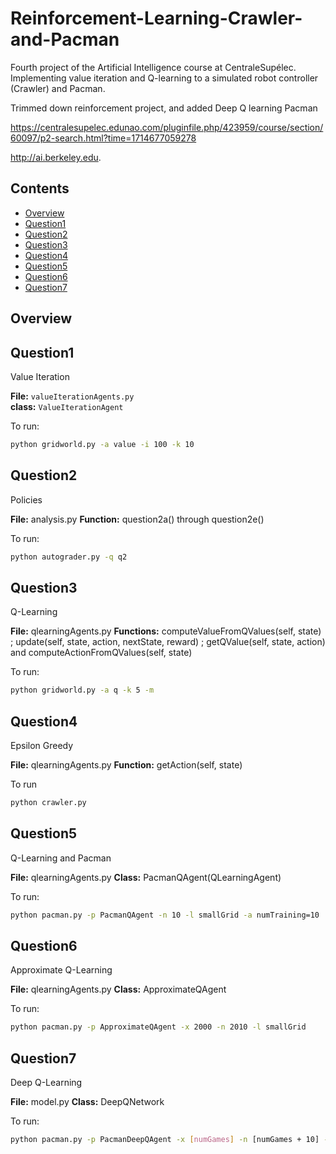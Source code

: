 # Reinforcement-Learning-Crawler-and-Pacman
Fourth project of the Artificial Intelligence course at CentraleSupélec. Implementing value iteration and Q-learning to a simulated robot controller (Crawler) and Pacman.

Trimmed down reinforcement project, and added Deep Q learning Pacman

https://centralesupelec.edunao.com/pluginfile.php/423959/course/section/60097/p2-search.html?time=1714677059278

http://ai.berkeley.edu.

## Contents
- [Overview](#Overview)
- [Question1](#Question1)
- [Question2](#Question2)
- [Question3](#Question3)
- [Question4](#Question4)
- [Question5](#Question5)
- [Question6](#Question6)
- [Question7](#Question7)


## Overview



## Question1

Value Iteration

**File:** `valueIterationAgents.py`  
**class:** `ValueIterationAgent`

To run:
```bash
python gridworld.py -a value -i 100 -k 10
```

## Question2

Policies

**File:** analysis.py
**Function:** question2a() through question2e()

To run:

```bash
python autograder.py -q q2
```

## Question3

Q-Learning

**File:** qlearningAgents.py
**Functions:** computeValueFromQValues(self, state) ; update(self, state, action, nextState, reward) ; getQValue(self, state, action) and computeActionFromQValues(self, state)

To run:

```bash
python gridworld.py -a q -k 5 -m
```

## Question4

Epsilon Greedy

**File:** qlearningAgents.py
**Function:** getAction(self, state)

To run

```bash
python crawler.py
```

## Question5
Q-Learning and Pacman

**File:** qlearningAgents.py
**Class:** PacmanQAgent(QLearningAgent)

To run:

```bash
python pacman.py -p PacmanQAgent -n 10 -l smallGrid -a numTraining=10
```

## Question6
Approximate Q-Learning

**File:** qlearningAgents.py
**Class:** ApproximateQAgent

To run:

```bash
python pacman.py -p ApproximateQAgent -x 2000 -n 2010 -l smallGrid

```

## Question7
Deep Q-Learning

**File:** model.py
**Class:** DeepQNetwork

To run:

```bash
python pacman.py -p PacmanDeepQAgent -x [numGames] -n [numGames + 10] -l testClassic
```

